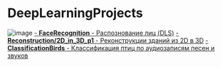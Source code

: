 # DeepLearningProjects

![image](https://github.com/falsednk/DeepLearningProjects/assets/87853781/c2e67905-67c5-46e1-963e-b5e3f67e5ffd)
[- **FaceRecognition** - Распознование лиц (DLS)](https://github.com/falsednk/DeepLearningProjects/tree/main/FaceRecognition)
[- **Reconstruction/2D_in_3D_p1** - Реконструкции зданий из 2D в 3D](https://github.com/falsednk/DeepLearningProjects/tree/main/Reconstruction/2D_in_3D_p1) 
[- **ClassificationBirds** - Классификация птиц по аудиозаписям песен и звуков](https://github.com/falsednk/DeepLearningProjects/tree/main/ClassificationBirds)
 
 
